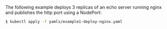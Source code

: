 The following example deploys 3 replicas of an echo server running nginx and publishes the http port using a NodePort:


```sh
$ kubectl apply -f yamls/example1-deploy-nginx.yaml 
```